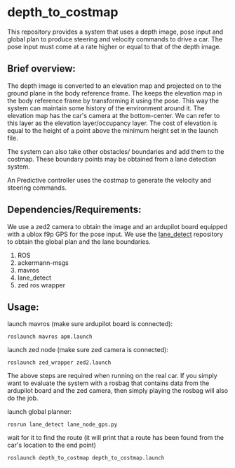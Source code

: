 # depth_to_costmap

This repository provides a system that uses a depth image, pose input and global plan to produce steering and velocity commands to drive a car. The pose input must come at a rate higher or equal to that of the depth image.

## Brief overview:
The depth image is converted to an elevation map and projected on to the ground plane in the body reference frame. The keeps the elevation map in the body reference frame by transforming it using the pose. This way the system can maintain some history of the environment around it. The elevation map has the car's camera at the bottom-center. We can refer to this layer as the elevation layer/occupancy layer. The cost of elevation is equal to the height of a point above the minimum height set in the launch file.

The system can also take other obstacles/ boundaries and add them to the costmap. These boundary points may be obtained from a lane detection system.

An Predictive controller uses the costmap to generate the velocity and steering commands.

## Dependencies/Requirements:
We use a zed2 camera to obtain the image and an ardupilot board equipped with a ublox f9p GPS for the pose input. We use the [lane_detect](https://github.com/naughtyStark/lane_detect) repository to obtain the global plan and the lane boundaries.
1) ROS
2) ackermann-msgs
3) mavros
4) lane_detect
5) zed ros wrapper

## Usage:
launch mavros (make sure ardupilot board is connected):
```
roslaunch mavros apm.launch
```
launch zed node (make sure zed camera is connected):
```
roslaunch zed_wrapper zed2.launch
```
The above steps are required when running on the real car. If you simply want to evaluate the system with a rosbag that contains data from the ardupilot board and the zed camera, then simply playing the rosbag will also do the job.

launch global planner:
```
rosrun lane_detect lane_node_gps.py
```
wait for it to find the route (it will print that a route has been found from the car's location to the end point)
```
roslaunch depth_to_costmap depth_to_costmap.launch
```

